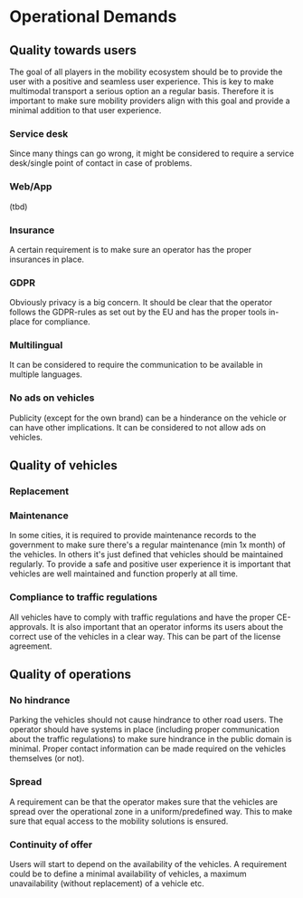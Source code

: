# Operational Demands

## Quality towards users

The goal of all players in the mobility ecosystem should be to provide the user with a positive and seamless user experience. This is key to make multimodal transport a serious option an a regular basis. Therefore it is important to make sure mobility providers align with this goal and provide a minimal addition to that user experience.

### Service desk

Since many things can go wrong, it might be considered to require a service desk/single point of contact in case of problems. 

### Web/App

\(tbd\)

### Insurance

A certain requirement is to make sure an operator has the proper insurances in place.

### GDPR

Obviously privacy is a big concern. It should be clear that the operator follows the GDPR-rules as set out by the EU and has the proper tools in-place for compliance.

### Multilingual

It can be considered to require the communication to be available in multiple languages. 

### No ads on vehicles

Publicity \(except for the own brand\) can be a hinderance on the vehicle or can have other implications. It can be considered to not allow ads on vehicles.

## Quality of vehicles

### Replacement

### Maintenance

In some cities, it is required to provide maintenance records to the government to make sure there's a regular maintenance \(min 1x month\) of the vehicles. In others it's just defined that vehicles should be maintained regularly. To provide a safe and positive user experience it is important that vehicles are well maintained and function properly at all time. 

### Compliance to traffic regulations

All vehicles have to comply with traffic regulations and have the proper CE-approvals. It is also important that an operator informs its users about the correct use of the vehicles in a clear way. This can be part of the license agreement.

## Quality of operations

### No hindrance

Parking the vehicles should not cause hindrance to other road users. The operator should have systems in place \(including proper communication about the traffic regulations\) to make sure hindrance in the public domain is minimal. Proper contact information can be made required on the vehicles themselves \(or not\). 

### Spread

A requirement can be that the operator makes sure that the vehicles are spread over the operational zone in a uniform/predefined way. This to make sure that equal access to the mobility solutions is ensured. 

### Continuity of offer

Users will start to depend on the availability of the vehicles. A requirement could be to define a minimal availability of vehicles, a maximum unavailability \(without replacement\) of a vehicle etc. 

